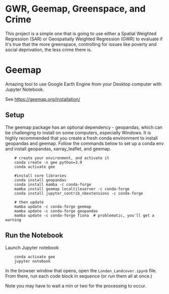 
# GWR, Geemap, Greenspace, and Crime
This project is a simple one that is going to use either a Spatial Weighted Regression (SAR) or Geospatially Weighted Regression (GWR) to evaluate if it's true that the more greenspace, controlling for issues like poverty and social deprivation, the less crime there is. 

# Geemap

Amazing tool to use Google Earth Engine from your Desktop computer with Jupyter Notebook.

See https://geemap.org/installation/

## Setup

The geemap package has an optional dependency - geopandas, which can be challenging to install on some computers, especially Windows. It is highly recommended that you create a fresh conda environment to install geopandas and geemap. Follow the commands below to set up a conda env and install geopandas, xarray_leaflet, and geemap.

```
    # create your environment, and activate it
    conda create -n gee python=3.9
    conda activate gee

    #install core libraries
    conda install geopandas
    conda install mamba -c conda-forge
    mamba install geemap localtileserver -c conda-forge
    conda install jupyter_contrib_nbextensions -c conda-forge

    # then update
    mamba update -c conda-forge geemap
    mamba update -c conda-forge geopandas
    mamba update -c conda-forge fiona  # problematic, you'll get a warning
```


## Run the Notebook

Launch Jupyter notebook

```
    conda activate gee
    jupyter notebook

```
In the browser window that opens, open the `London_Landcover.ipynb` file. From there, run each code block in sequence (or run them all at once.)

Note you may have to wait a min or two for the processing to occur. 